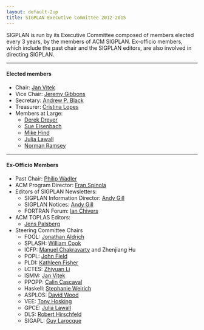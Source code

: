 ```yaml
---
layout: default-2up
title: SIGPLAN Executive Committee 2012-2015
---
```


SIGPLAN is run by its Executive Committee composed of members elected every 3 years, by the members of ACM SIGPLAN.  Ex-officio members, which include the past chair and the SIGPLAN editors, are also involved in directing SIGPLAN.  

----

#### Elected members
-   Chair: [Jan Vitek](http://www.cs.purdue.edu/homes/jv/)
-   Vice Chair: [Jeremy Gibbons](http://www.cs.ox.ac.uk/jeremy.gibbons/)
-   Secretary: [Andrew P. Black](http://web.cecs.pdx.edu/~black/)
-   Treasurer:
    [Cristina Lopes](http://www.ics.uci.edu/~lopes/)
-   Members at Large:
     - [Derek Dreyer](http://www.mpi-sws.org/~dreyer/)
     - [Sue Eisenbach](http://www-dse.doc.ic.ac.uk/cgi-bin/moin.cgi/sue)
     - [Mike Hind](http://researcher.watson.ibm.com/researcher/view.php?person=us-hindm)
     - [Julia Lawall](http://pagesperso-systeme.lip6.fr/Julia.Lawall/)
     - [Norman Ramsey](http://www.cs.tufts.edu/~nr/)

----

#### Ex-Officio Members
-   Past Chair:
     [Philip Wadler](http://homepages.inf.ed.ac.uk/wadler/)
-   ACM Program Director:
    [Fran Spinola](mailto:spinola@hq.acm.org)
-   Editors of SIGPLAN Newsletters:
    -   SIGPLAN Information Director: [Andy Gill](mailto:infodir_sigplan@acm.org?subject=SIGPLAN%20Web%20Pages)
    -   SIGPLAN Notices: [Andy Gill](http://www.ittc.ku.edu/csdl/fpg/Users/AndyGill)
    -   FORTRAN Forum: [Ian Chivers](mailto:ian.chivers@chiversandbryan.co.uk)
-   ACM TOPLAS Editors:
    -   [Jens Palsberg](http://www.cs.ucla.edu/~palsberg/)
-   Steering Committee Chairs
    - FOOL:   [Jonathan Aldrich](http://www.cs.cmu.edu/~aldrich)
    - SPLASH: [William Cook](mailto:wcook@cs.utexas.edu)
    - ICFP:   [Manuel Chakravarty](mailto:chak@cse.unsw.edu.au) and Zhenjiang Hu
    - POPL:   [John Field](mailto:jfield@google.com)
    - PLDI:   [Kathleen Fisher](http://www.cs.tufts.edu/~kfisher)
    - LCTES:  [Zhiyuan Li](mailto:li@cs.purdue.edu)
    - ISMM:   [Jan Vitek](mailto:jv@cs.purdue.edu)
    - PPOPP:  [Calin Cascaval](mailto:cascaval@acm.org)
    - Haskell: [Stephanie Weirich](mailto:sweirich@cis.upenn.edu)
    - ASPLOS:  [David Wood](mailto:david@cs.wisc.edu)
    - VEE:     [Tony Hosking](mailto:hosking@cs.purdue.edu)
    - GPCE:   [Julia Lawall](mailto:julia@diku.dk)
    - DLS:    [Robert Hirschfeld](mailto:robert.hirschfeld@hpi.uni-potsdam.de)
    - SIGAPL: [Guy Larocque](mailto:Guy.LaRocque@RNCan-NRCan.gc.ca)
